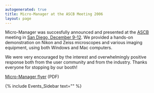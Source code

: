 ```yaml
---
autogenerated: true
title: Micro-Manager at the ASCB Meeting 2006
layout: page
---
```


Micro-Manager was succesfully announced and presented at the
[ASCB](http://www.ascb.org/) meeting in [San Diego, December
9-12](http://www.ascb.org/meetings/am2006/index.cfm). We provided a
hands-on demonstration on Nikon and Zeiss microscopes and various
imaging equipment, using both Windows and Mac computers.

We were very encouraged by the interest and overwhelmingly positive
response both from the user community and from the industry. Thanks
everyone for stopping by our booth!

[Micro-Manager
flyer](https://valelab.ucsf.edu/~MM/MMweb/content/doc/pdf/media/Micro-Manager-Brochure-1.pdf)
(PDF)

{% include Events_Sidebar text="" %}
